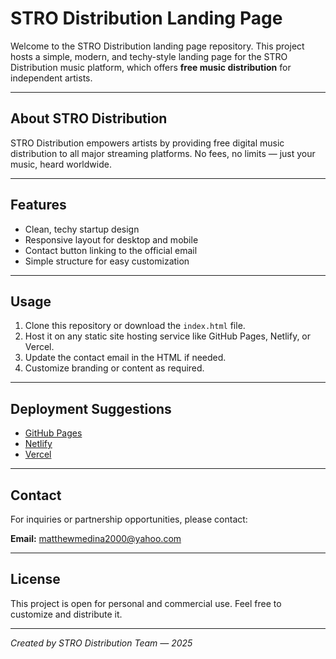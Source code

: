 # STRO Distribution Landing Page

Welcome to the STRO Distribution landing page repository. This project hosts a simple, modern, and techy-style landing page for the STRO Distribution music platform, which offers **free music distribution** for independent artists.

---

## About STRO Distribution

STRO Distribution empowers artists by providing free digital music distribution to all major streaming platforms. No fees, no limits — just your music, heard worldwide.

---

## Features

- Clean, techy startup design
- Responsive layout for desktop and mobile
- Contact button linking to the official email
- Simple structure for easy customization

---

## Usage

1. Clone this repository or download the `index.html` file.
2. Host it on any static site hosting service like GitHub Pages, Netlify, or Vercel.
3. Update the contact email in the HTML if needed.
4. Customize branding or content as required.

---

## Deployment Suggestions

- [GitHub Pages](https://pages.github.com/)
- [Netlify](https://www.netlify.com/)
- [Vercel](https://vercel.com/)

---

## Contact

For inquiries or partnership opportunities, please contact:

**Email:** matthewmedina2000@yahoo.com

---

## License

This project is open for personal and commercial use. Feel free to customize and distribute it.

---

*Created by STRO Distribution Team — 2025*
